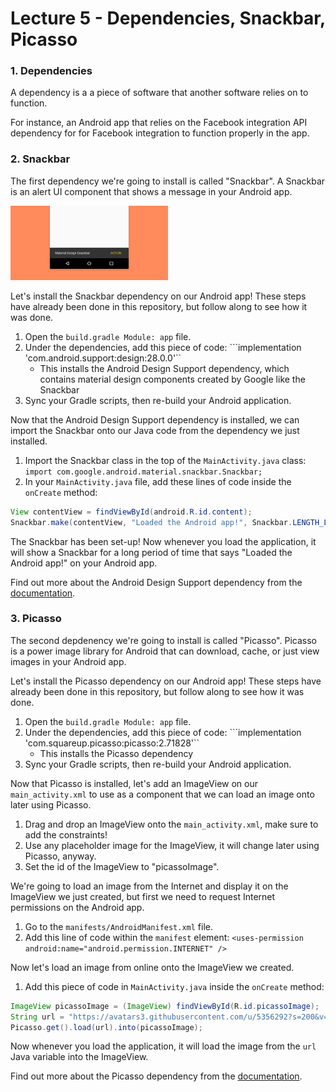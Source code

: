 # Lecture 5 - Dependencies, Snackbar, Picasso
### 1. Dependencies
A dependency is a a piece of software that another software relies on to function.

For instance, an Android app that relies on the Facebook integration API dependency for for Facebook
integration to function properly in the app.

### 2. Snackbar
The first dependency we're going to install is called "Snackbar". A Snackbar is an alert UI component
that shows a message in your Android app.

<img src="lecture_materials/snackbar_example.png" height="50%" width="50%"></img>

Let's install the Snackbar dependency on our Android app! These steps have already been done in this
repository, but follow along to see how it was done.
1. Open the ```build.gradle Module: app```  file.
2. Under the dependencies, add this piece of code: ```implementation 'com.android.support:design:28.0.0'``
    - This installs the Android Design Support dependency, which contains material design components
        created by Google like the Snackbar
3. Sync your Gradle scripts, then re-build your Android application.

Now that the Android Design Support dependency is installed, we can import the Snackbar onto our Java
code from the dependency we just installed.
1. Import the Snackbar class in the top of the ```MainActivity.java``` class:  
```import com.google.android.material.snackbar.Snackbar;```
2. In your ```MainActivity.java``` file, add these lines of code inside the ```onCreate``` method:
```java
View contentView = findViewById(android.R.id.content);
Snackbar.make(contentView, "Loaded the Android app!", Snackbar.LENGTH_LONG).show();
```

The Snackbar has been set-up! Now whenever you load the application, it will show a Snackbar for
a long period of time that says "Loaded the Android app!" on your Android app.

Find out more about the Android Design Support dependency from the [documentation](https://developer.android.com/reference/android/support/design/package-summary.html).

### 3. Picasso
The second depdenency we're going to install is called "Picasso". Picasso is a power image library
for Android that can download, cache, or just view images in your Android app.

Let's install the Picasso dependency on our Android app! These steps have already been done in this
repository, but follow along to see how it was done.
1. Open the ```build.gradle Module: app```  file.
2. Under the dependencies, add this piece of code: ```implementation 'com.squareup.picasso:picasso:2.71828'``
    - This installs the Picasso dependency
3. Sync your Gradle scripts, then re-build your Android application.

Now that Picasso is installed, let's add an ImageView on our ```main_activity.xml``` to use as a
component that we can load an image onto later using Picasso.
1. Drag and drop an ImageView onto the ```main_activity.xml```, make sure to add the constraints!
2. Use any placeholder image for the ImageView, it will change later using Picasso, anyway.
3. Set the id of the ImageView to "picassoImage".

We're going to load an image from the Internet and display it on the ImageView we just created, but
first we need to request Internet permissions on the Android app.
1. Go to the ```manifests/AndroidManifest.xml``` file.
2. Add this line of code within the ```manifest``` element:
```<uses-permission android:name="android.permission.INTERNET" />```

Now let's load an image from online onto the ImageView we created.
1. Add this piece of code in ```MainActivity.java``` inside the ```onCreate``` method:
```java
ImageView picassoImage = (ImageView) findViewById(R.id.picassoImage);
String url = "https://avatars3.githubusercontent.com/u/5356292?s=200&v=4";
Picasso.get().load(url).into(picassoImage);
```
Now whenever you load the application, it will load the image from the ```url``` Java variable into the ImageView.

Find out more about the Picasso dependency from the [documentation](https://square.github.io/picasso/).
